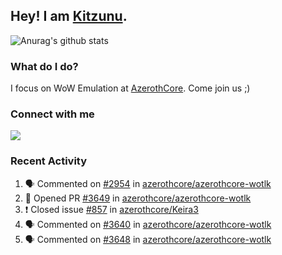 ## Hey! I am [Kitzunu](https://Github.com/Kitzunu).

![Anurag's github stats](https://github-readme-stats.kitzunu.vercel.app/api?username=Kitzunu&show_icons=true)

### What do I do?

I focus on WoW Emulation at [AzerothCore](https://Github.com/AzerothCore). Come join us ;)

### Connect with me
[![](https://img.shields.io/badge/AzerothCore%20Discord-Connect%20with%20me!-green)](https://discord.com/invite/gkt4y2x)

### Recent Activity

<!--START_SECTION:activity-->
1. 🗣 Commented on [#2954](https://github.com/azerothcore/azerothcore-wotlk/issues/2954) in [azerothcore/azerothcore-wotlk](https://github.com/azerothcore/azerothcore-wotlk)
2. 💪 Opened PR [#3649](https://github.com/azerothcore/azerothcore-wotlk/pull/3649) in [azerothcore/azerothcore-wotlk](https://github.com/azerothcore/azerothcore-wotlk)
3. ❗️ Closed issue [#857](https://github.com/azerothcore/Keira3/issues/857) in [azerothcore/Keira3](https://github.com/azerothcore/Keira3)
4. 🗣 Commented on [#3640](https://github.com/azerothcore/azerothcore-wotlk/issues/3640) in [azerothcore/azerothcore-wotlk](https://github.com/azerothcore/azerothcore-wotlk)
5. 🗣 Commented on [#3648](https://github.com/azerothcore/azerothcore-wotlk/issues/3648) in [azerothcore/azerothcore-wotlk](https://github.com/azerothcore/azerothcore-wotlk)
<!--END_SECTION:activity-->
